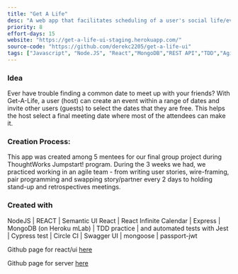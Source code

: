 ```yaml
---
title: "Get A Life"
desc: "A web app that facilitates scheduling of a user's social life/events."
priority: 8
effort-days: 15
website: "https://get-a-life-ui-staging.herokuapp.com/"
source-code: "https://github.com/derekc2205/get-a-life-ui"
tags: ["Javascript", "Node.JS", "React","MongoDB","REST API","TDD","Agile"]
---
```

### Idea
Ever have trouble finding a common date to meet up with your friends? With Get-A-Life, a user (host) can create an event within a range of dates and invite other users (guests) to select the dates that they are free. This helps the host select a final meeting date where most of the attendees can make it.

### Creation Process:
This app was created among 5 mentees for our final group project during ThoughtWorks Jumpstart! program. During the 3 weeks we had, we practiced working in an agile team - from writing user stories, wire-framing, pair programming and swapping story/partner every 2 days to holding stand-up and retrospectives meetings.

### Created with
NodeJS | REACT | Semantic UI React | React Infinite Calendar | Express | MongoDB (on Heroku mLab) | TDD practice | and automated tests with Jest | Cypress test | Circle CI | Swagger UI | mongoose | passport-jwt

Github page for react/ui [here]("https://github.com/derekc2205/get-a-life-ui")

Github page for server [here](https://github.com/derekc2205/get-a-life-api)